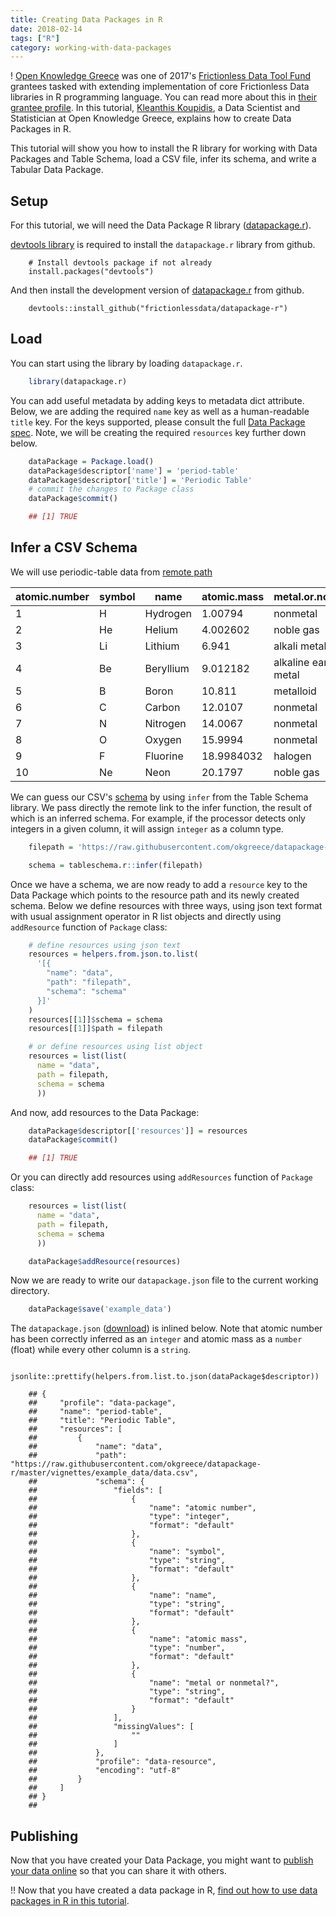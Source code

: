 ```yaml
---
title: Creating Data Packages in R
date: 2018-02-14
tags: ["R"]
category: working-with-data-packages
---
```


! [Open Knowledge Greece][okgreece] was one of 2017's [Frictionless Data Tool Fund][toolfund] grantees tasked with extending implementation of core Frictionless Data libraries in R programming language. You can read more about this in [their grantee profile][toolfund-okgreece]. In this tutorial, [Kleanthis Koupidis](https://gr.linkedin.com/in/kleanthis-koupidis-8348b88b), a Data Scientist and Statistician at Open Knowledge Greece, explains how to create Data Packages in R.

This tutorial will show you how to install the R library for working with Data Packages and Table Schema, load a CSV file, infer its schema, and write a Tabular Data Package.

## Setup

For this tutorial, we will need the Data Package R library ([datapackage.r][dp-r]).

[devtools library][r-devtools] is required to install the `datapackage.r` library from github.

```
    # Install devtools package if not already
    install.packages("devtools")
```

And then install the development version of [datapackage.r][dp-r] from github.

```
    devtools::install_github("frictionlessdata/datapackage-r")
```

## Load

You can start using the library by loading `datapackage.r`.

```r
    library(datapackage.r)
```

You can add useful metadata by adding keys to metadata dict attribute. Below, we are adding the required `name` key as well as a human-readable `title` key. For the keys supported, please consult the full [Data Package spec][dp]. Note, we will be creating the required `resources` key further down below.

```r
    dataPackage = Package.load()
    dataPackage$descriptor['name'] = 'period-table'
    dataPackage$descriptor['title'] = 'Periodic Table'
    # commit the changes to Package class
    dataPackage$commit()

    ## [1] TRUE
```

## Infer a CSV Schema

We will use periodic-table data from [remote path](https://raw.githubusercontent.com/frictionlessdata/datapackage-r/9eed05d1710fd69a0cb74f7941c7f142563f571b/vignettes/example_data/data.csv)

| atomic.number | symbol | name      | atomic.mass | metal.or.nonmetal.   |
|---------------|--------|-----------|-------------|----------------------|
| 1             | H      | Hydrogen  | 1.00794     | nonmetal             |
| 2             | He     | Helium    | 4.002602    | noble gas            |
| 3             | Li     | Lithium   | 6.941       | alkali metal         |
| 4             | Be     | Beryllium | 9.012182    | alkaline earth metal |
| 5             | B      | Boron     | 10.811      | metalloid            |
| 6             | C      | Carbon    | 12.0107     | nonmetal             |
| 7             | N      | Nitrogen  | 14.0067     | nonmetal             |
| 8             | O      | Oxygen    | 15.9994     | nonmetal             |
| 9             | F      | Fluorine  | 18.9984032  | halogen              |
| 10            | Ne     | Neon      | 20.1797     | noble gas            |

We can guess our CSV's [schema][ts] by using `infer` from the Table Schema library. We pass directly the remote link to the infer function, the result of which is an inferred schema. For example, if the processor detects only integers in a given column, it will assign `integer` as a column type.

```r
    filepath = 'https://raw.githubusercontent.com/okgreece/datapackage-r/master/vignettes/example_data/data.csv'

    schema = tableschema.r::infer(filepath)
```

Once we have a schema, we are now ready to add a `resource` key to the Data Package which points to the resource path and its newly created schema. Below we define resources with three ways, using json text format with usual assignment operator in R list objects and directly using `addResource` function of `Package` class:

```r
    # define resources using json text
    resources = helpers.from.json.to.list(
      '[{
        "name": "data",
        "path": "filepath",
        "schema": "schema"
      }]'
    )
    resources[[1]]$schema = schema
    resources[[1]]$path = filepath

    # or define resources using list object
    resources = list(list(
      name = "data",
      path = filepath,
      schema = schema
      ))
```

And now, add resources to the Data Package:

```r
    dataPackage$descriptor[['resources']] = resources
    dataPackage$commit()

    ## [1] TRUE
```

Or you can directly add resources using `addResources` function of `Package` class:

```r
    resources = list(list(
      name = "data",
      path = filepath,
      schema = schema
      ))

    dataPackage$addResource(resources)
```

Now we are ready to write our `datapackage.json` file to the current working directory.

```r
    dataPackage$save('example_data')
```

The `datapackage.json` ([download](https://raw.githubusercontent.com/okgreece/datapackage-r/master/vignettes/exampledata/package.json)) is inlined below. Note that atomic number has been correctly inferred as an `integer` and atomic mass as a `number` (float) while every other column is a `string`.

```
    jsonlite::prettify(helpers.from.list.to.json(dataPackage$descriptor))

    ## {
    ##     "profile": "data-package",
    ##     "name": "period-table",
    ##     "title": "Periodic Table",
    ##     "resources": [
    ##         {
    ##             "name": "data",
    ##             "path": "https://raw.githubusercontent.com/okgreece/datapackage-r/master/vignettes/example_data/data.csv",
    ##             "schema": {
    ##                 "fields": [
    ##                     {
    ##                         "name": "atomic number",
    ##                         "type": "integer",
    ##                         "format": "default"
    ##                     },
    ##                     {
    ##                         "name": "symbol",
    ##                         "type": "string",
    ##                         "format": "default"
    ##                     },
    ##                     {
    ##                         "name": "name",
    ##                         "type": "string",
    ##                         "format": "default"
    ##                     },
    ##                     {
    ##                         "name": "atomic mass",
    ##                         "type": "number",
    ##                         "format": "default"
    ##                     },
    ##                     {
    ##                         "name": "metal or nonmetal?",
    ##                         "type": "string",
    ##                         "format": "default"
    ##                     }
    ##                 ],
    ##                 "missingValues": [
    ##                     ""
    ##                 ]
    ##             },
    ##             "profile": "data-resource",
    ##             "encoding": "utf-8"
    ##         }
    ##     ]
    ## }
    ##
```

## Publishing

Now that you have created your Data Package, you might want to [publish your data online](/blog/2016/08/29/publish-online/) so that you can share it with others.

!! Now that you have created a data package in R, [find out how to use data packages in R in this tutorial][use-r].

[dp]: https://specs.frictionlessdata.io/data-package/
[tdp]: https://specs.frictionlessdata.io/tabular-data-package/
[okgreece]: http://okfn.gr/
[toolfund]: https://toolfund.frictionlessdata.io
[toolfund-okgreece]:https://frictionlessdata.io/articles/open-knowledge-greece/
[dp-r]: https://github.com/frictionlessdata/datapackage-r
[ts]: /table-schema/
[r-devtools]: https://cran.r-project.org/package=devtools
[fd-gitter]: http://gitter.im/frictionlessdata/chat
[dp-r-issues]: https://github.com/frictionlessdata/datapackage-r/issues

[use-r]: /blog/2018/02/14/using-data-packages-in-r/
